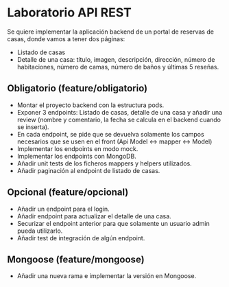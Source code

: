 # Laboratorio API REST

Se quiere implementar la aplicación backend de un portal de reservas de casas, donde vamos a tener dos páginas:

* Listado de casas
* Detalle de una casa: título, imagen, descripción, dirección, número de habitaciones, número de camas, número de baños y últimas 5 reseñas.

## Obligatorio (feature/obligatorio)

* Montar el proyecto backend con la estructura pods.
* Exponer 3 endpoints: Listado de casas, detalle de una casa y añadir una review (nombre y comentario, la fecha se calcula en el backend cuando se inserta).
* En cada endpoint, se pide que se devuelva solamente los campos necesarios que se usen en el front (Api Model <-> mapper <-> Model)
* Implementar los endpoints en modo mock.
* Implementar los endpoints con MongoDB.
* Añadir unit tests de los ficheros mappers y helpers utilizados.
* Añadir paginación al endpoint de listado de casas.

## Opcional (feature/opcional)

* Añadir un endpoint para el login.
* Añadir endpoint para actualizar el detalle de una casa.
* Securizar el endpoint anterior para que solamente un usuario admin pueda utilizarlo.
* Añadir test de integración de algún endpoint.

## Mongoose (feature/mongoose)

* Añadir una nueva rama e implementar la versión en Mongoose.
